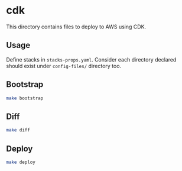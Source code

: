 # cdk

This directory contains files to deploy to AWS using CDK.

## Usage

Define stacks in `stacks-props.yaml`. Consider each directory declared should exist under `config-files/` directory too.

## Bootstrap

```bash
make bootstrap
```

## Diff

```bash
make diff
```

## Deploy

```bash
make deploy
```


